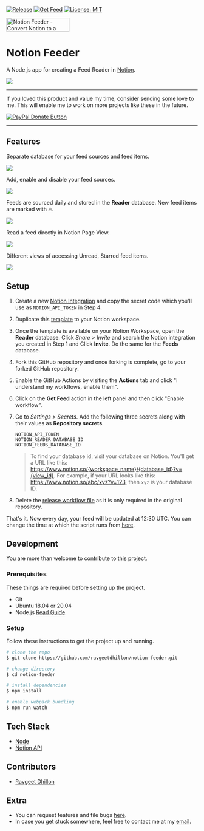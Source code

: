[![Release](https://github.com/ravgeetdhillon/notion-feeder/actions/workflows/release.yml/badge.svg)](https://github.com/ravgeetdhillon/notion-feeder/actions/workflows/release.yml)
[![Get Feed](https://github.com/ravgeetdhillon/notion-feeder/actions/workflows/main.yml/badge.svg)](https://github.com/ravgeetdhillon/notion-feeder/actions/workflows/main.yml)
[![License: MIT](https://img.shields.io/badge/License-MIT-yellow.svg)](https://opensource.org/licenses/MIT)

<a href="https://www.producthunt.com/posts/notion-feeder?utm_source=badge-featured&utm_medium=badge&utm_souce=badge-notion-feeder" target="_blank"><img src="https://api.producthunt.com/widgets/embed-image/v1/featured.svg?post_id=316289&theme=light" alt="Notion Feeder - Convert Notion to a Feed Reader | Product Hunt" style="width: 166px; height: 36px;" width="166" height="36" /></a>

# Notion Feeder

A Node.js app for creating a Feed Reader in [Notion](https://notion.so).

![](/screenshots/working.gif)

***

If you loved this product and value my time, consider sending some love to me. This will enable me to work on more projects like these in the future.

[![PayPal Donate Button](https://images.squarespace-cdn.com/content/v1/55f62c4ce4b02545cc6ee94f/1558204823259-CQ0YNKZEHP7W5LO64PBU/paypal-donate-button-1.PNG?format=300w)](https://paypal.me/ravgeetdhillon)

***

## Features

Separate database for your feed sources and feed items.

![](/screenshots/image-1.png)

Add, enable and disable your feed sources.

![](/screenshots/image-2.png)

Feeds are sourced daily and stored in the **Reader** database. New feed items are marked with 🔥.

![](/screenshots/image-3.png)

Read a feed directly in Notion Page View.

![](/screenshots/image-4.png)

Different views of accessing Unread, Starred feed items.

![](/screenshots/image-5.png)

## Setup

1. Create a new [Notion Integration](https://www.notion.so/my-integrations) and copy the secret code which you'll use as `NOTION_API_TOKEN` in Step 4.

2. Duplicate this [template](https://ravsamhq.notion.site/Feeder-fa2aa54827fa42c2af1eb25c7a45a408) to your Notion workspace.

3. Once the template is available on your Notion Workspace, open the **Reader** database. Click *Share > Invite* and search the Notion integration you created in Step 1 and Click **Invite**. Do the same for the **Feeds** database.

4. Fork this GitHub repository and once forking is complete, go to your forked GitHub repository.

5. Enable the GitHub Actions by visiting the **Actions** tab and click "I understand my workflows, enable them".

6. Click on the **Get Feed** action in the left panel and then click "Enable workflow".

7. Go to *Settings > Secrets*. Add the following three secrets along with their values as **Repository secrets**.
   ```
   NOTION_API_TOKEN
   NOTION_READER_DATABASE_ID
   NOTION_FEEDS_DATABASE_ID
   ```
    > To find your database id, visit your database on Notion. You'll get a URL like this: https://www.notion.so/{workspace_name}/{database_id}?v={view_id}. For example, if your URL looks like this: https://www.notion.so/abc/xyz?v=123, then `xyz` is your database ID.

8. Delete the [release workflow file](.github/workflows/release.yml) as it is only required in the original repository.

That's it. Now every day, your feed will be updated at 12:30 UTC. You can change the time at which the script runs from [here](.github/workflows/main.yml#L5).

## Development

You are more than welcome to contribute to this project.

### Prerequisites

These things are required before setting up the project.

- Git
- Ubuntu 18.04 or 20.04
- Node.js [Read Guide](https://www.digitalocean.com/community/tutorials/how-to-install-node-js-on-ubuntu-20-04)

### Setup

Follow these instructions to get the project up and running.

```bash
# clone the repo
$ git clone https://github.com/ravgeetdhillon/notion-feeder.git

# change directory
$ cd notion-feeder

# install dependencies
$ npm install

# enable webpack bundling
$ npm run watch
```

## Tech Stack

* [Node](https://nodejs.org/)
* [Notion API](https://developers.notion.com)

## Contributors

- [Ravgeet Dhillon](https://github.com/ravgeetdhillon)

## Extra

- You can request features and file bugs [here](https://github.com/ravgeetdhillon/notion-feeder/issues).
- In case you get stuck somewhere, feel free to contact me at my [email](mailto:ravgeetdhillon@gmail.com).
